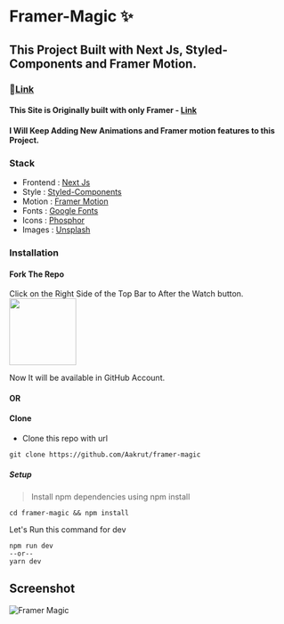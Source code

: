 # Framer-Magic ✨

## This Project Built with Next Js, Styled-Components and Framer Motion.

### 🔗[Link](https://framer-magic.vercel.app/)

#### This Site is Originally built with only Framer - <a href="https://www.youtube.com/watch?v=0korQqBgJ_o" rel="noreferrer" target="_blank">Link</a>

#### I Will Keep Adding New Animations and Framer motion features to this Project.

### Stack

- Frontend : [Next Js](https://nextjs.org/)
- Style : [Styled-Components](https://styled-components.com/)
- Motion : [Framer Motion](https://www.framer.com/motion/)
- Fonts : [Google Fonts](https://fonts.google.com/)
- Icons : [Phosphor](https://phosphoricons.com/)
- Images : [Unsplash](https://unsplash.com/)


### Installation

####  Fork The Repo 

Click on the Right Side of the Top Bar to After the Watch button. <img src="https://upload.wikimedia.org/wikipedia/commons/3/38/GitHub_Fork_Button.png" width="120px" />

Now It will be available in GitHub Account.

#### OR

#### Clone

- Clone this repo with url

```shell
git clone https://github.com/Aakrut/framer-magic
```

##### Setup

> Install npm dependencies using npm install

```shell
cd framer-magic && npm install
```

Let's Run this command for dev

```shell
npm run dev
--or--
yarn dev
```

## Screenshot

![Framer Magic](https://user-images.githubusercontent.com/67114280/204507628-6daa4102-c934-420b-b523-032e0712f461.png)
